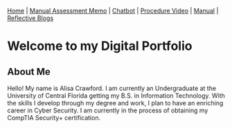 [Home](index.md) | [Manual Assessment Memo](manual_assessment_memo.md) | [Chatbot](chatbot.md) | [Procedure Video](procedure_video.md) | [Manual](manual.md) | [Reflective Blogs](reflective_blogs.md) 

# Welcome to my Digital Portfolio 

## About Me 
Hello! My name is Alisa Crawford. I am currently an Undergraduate at the University of Central Florida getting my B.S. in Information Technology. With the skills I develop through my degree and work, I plan to have an enriching career in Cyber Security. I am currently in the process of obtaining my CompTIA Security+ certification.


